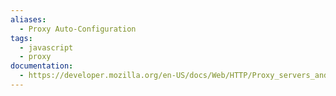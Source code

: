 ```yaml
---
aliases:
  - Proxy Auto-Configuration
tags:
  - javascript
  - proxy
documentation:
  - https://developer.mozilla.org/en-US/docs/Web/HTTP/Proxy_servers_and_tunneling/Proxy_Auto-Configuration_PAC_file
---
```

